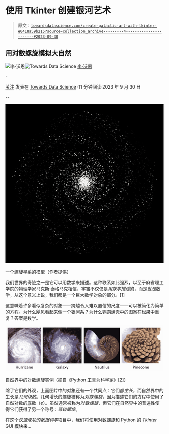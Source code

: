 # 使用 Tkinter 创建银河艺术

> 原文：[`towardsdatascience.com/create-galactic-art-with-tkinter-e0418a59b215?source=collection_archive---------4-----------------------#2023-09-30`](https://towardsdatascience.com/create-galactic-art-with-tkinter-e0418a59b215?source=collection_archive---------4-----------------------#2023-09-30)

## 用对数螺旋模拟大自然

[](https://medium.com/@lee_vaughan?source=post_page-----e0418a59b215--------------------------------)![李·沃恩](https://medium.com/@lee_vaughan?source=post_page-----e0418a59b215--------------------------------)[](https://towardsdatascience.com/?source=post_page-----e0418a59b215--------------------------------)![Towards Data Science](https://towardsdatascience.com/?source=post_page-----e0418a59b215--------------------------------) [李·沃恩](https://medium.com/@lee_vaughan?source=post_page-----e0418a59b215--------------------------------)

·

[关注](https://medium.com/m/signin?actionUrl=https%3A%2F%2Fmedium.com%2F_%2Fsubscribe%2Fuser%2F5d604015c08b&operation=register&redirect=https%3A%2F%2Ftowardsdatascience.com%2Fcreate-galactic-art-with-tkinter-e0418a59b215&user=Lee+Vaughan&userId=5d604015c08b&source=post_page-5d604015c08b----e0418a59b215---------------------post_header-----------) 发表在 [Towards Data Science](https://towardsdatascience.com/?source=post_page-----e0418a59b215--------------------------------) ·11 分钟阅读·2023 年 9 月 30 日[](https://medium.com/m/signin?actionUrl=https%3A%2F%2Fmedium.com%2F_%2Fvote%2Ftowards-data-science%2Fe0418a59b215&operation=register&redirect=https%3A%2F%2Ftowardsdatascience.com%2Fcreate-galactic-art-with-tkinter-e0418a59b215&user=Lee+Vaughan&userId=5d604015c08b&source=-----e0418a59b215---------------------clap_footer-----------)

--

[](https://medium.com/m/signin?actionUrl=https%3A%2F%2Fmedium.com%2F_%2Fbookmark%2Fp%2Fe0418a59b215&operation=register&redirect=https%3A%2F%2Ftowardsdatascience.com%2Fcreate-galactic-art-with-tkinter-e0418a59b215&source=-----e0418a59b215---------------------bookmark_footer-----------)![](img/fa440313af850b9e4e0de5318f23ce2e.png)

一个螺旋星系的模型（作者提供）

我们世界的奇迹之一是它可以用数学来描述。这种联系如此强烈，以至于麻省理工学院的物理学家马克斯·泰格马克相信，宇宙不仅仅是*用数学描述*的，而是*就是*数学，从这个意义上说，我们都是一个巨大数学对象的部分。[1]

这意味着许多看似复杂的对象——跨越令人难以置信的尺度——可以被简化为简单的方程。为什么飓风看起来像一个银河系？为什么鹦鹉螺壳中的图案在松果中重复？答案是数学。

![](img/2879ee1043c113f3360e152192001e61.png)

自然界中的对数螺旋实例（摘自《Python 工具为科学家》[2]）

除了它们的外观，上面图片中的对象还有一个共同点：它们都*生长*，而自然界中的生长是*几何级数*。几何增长的螺旋被称为*对数螺旋*，因为描述它们的方程中使用了自然对数的底数（*e*）。虽然通常被称为*对数螺旋*，但它们在自然界中的普遍性使得它们获得了另一个称号：*奇迹螺旋*。

在这个*快速成功的数据科学*项目中，我们将使用对数螺旋和 Python 的 *Tkinter* GUI 模块来…
